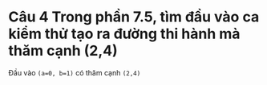 # Câu 4 Trong phần 7.5, tìm đầu vào ca kiểm thử tạo ra đường thi hành mà thăm cạnh (2,4)
Đầu vào ```(a=0, b=1)``` có thăm cạnh ```(2,4)``` 